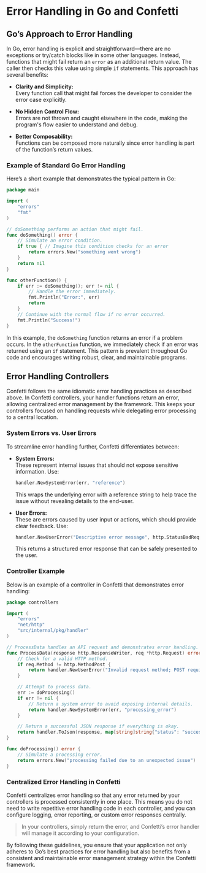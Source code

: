 # Error Handling in Go and Confetti

## Go’s Approach to Error Handling

In Go, error handling is explicit and straightforward—there are no exceptions or try/catch blocks like in some other languages. Instead, functions that might fail return an `error` as an additional return value. The caller then checks this value using simple `if` statements. This approach has several benefits:

- **Clarity and Simplicity:**  
  Every function call that might fail forces the developer to consider the error case explicitly.
  
- **No Hidden Control Flow:**  
  Errors are not thrown and caught elsewhere in the code, making the program's flow easier to understand and debug.
  
- **Better Composability:**  
  Functions can be composed more naturally since error handling is part of the function’s return values.

### Example of Standard Go Error Handling

Here’s a short example that demonstrates the typical pattern in Go:

```go
package main

import (
	"errors"
	"fmt"
)

// doSomething performs an action that might fail.
func doSomething() error {
	// Simulate an error condition.
	if true { // Imagine this condition checks for an error
		return errors.New("something went wrong")
	}
	return nil
}

func otherFunction() {
	if err := doSomething(); err != nil {
		// Handle the error immediately.
		fmt.Println("Error:", err)
		return
	}
	// Continue with the normal flow if no error occurred.
	fmt.Println("Success!")
}
```

In this example, the `doSomething` function returns an error if a problem occurs. In the `otherFunction` function, we immediately check if an error was returned using an `if` statement. This pattern is prevalent throughout Go code and encourages writing robust, clear, and maintainable programs.

## Error Handling Controllers

Confetti follows the same idiomatic error handling practices as described above. In Confetti controllers, your handler functions return an error, allowing centralized error management by the framework. This keeps your controllers focused on handling requests while delegating error processing to a central location.

### System Errors vs. User Errors

To streamline error handling further, Confetti differentiates between:

- **System Errors:**  
  These represent internal issues that should not expose sensitive information. Use:
  ```go
  handler.NewSystemError(err, "reference")
  ```
  This wraps the underlying error with a reference string to help trace the issue without revealing details to the end-user.

- **User Errors:**  
  These are errors caused by user input or actions, which should provide clear feedback. Use:
  ```go
  handler.NewUserError("Descriptive error message", http.StatusBadRequest)
  ```
  This returns a structured error response that can be safely presented to the user.

### Controller Example

Below is an example of a controller in Confetti that demonstrates error handling:

```go
package controllers

import (
	"errors"
	"net/http"
	"src/internal/pkg/handler"
)

// ProcessData handles an API request and demonstrates error handling.
func ProcessData(response http.ResponseWriter, req *http.Request) error {
	// Check for a valid HTTP method.
	if req.Method != http.MethodPost {
		return handler.NewUserError("Invalid request method; POST required", http.StatusMethodNotAllowed)
	}

	// Attempt to process data.
	err := doProcessing()
	if err != nil {
		// Return a system error to avoid exposing internal details.
		return handler.NewSystemError(err, "processing_error")
	}

	// Return a successful JSON response if everything is okay.
	return handler.ToJson(response, map[string]string{"status": "success"}, http.StatusOK)
}

func doProcessing() error {
	// Simulate a processing error.
	return errors.New("processing failed due to an unexpected issue")
}
```

### Centralized Error Handling in Confetti

Confetti centralizes error handling so that any error returned by your controllers is processed consistently in one place. This means you do not need to write repetitive error handling code in each controller, and you can configure logging, error reporting, or custom error responses centrally.

> In your controllers, simply return the error, and Confetti’s error handler will manage it according to your configuration.

By following these guidelines, you ensure that your application not only adheres to Go’s best practices for error handling but also benefits from a consistent and maintainable error management strategy within the Confetti framework.
